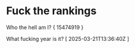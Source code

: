 # Fuck the rankings

Who the hell am I?
{ 15474919 }

What fucking year is it?
[ 2025-03-21T13:36:40Z ]
